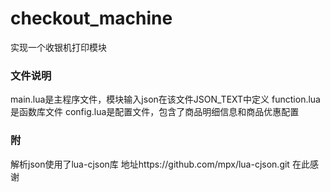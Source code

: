 # checkout_machine
实现一个收银机打印模块

### 文件说明
main.lua是主程序文件，模块输入json在该文件JSON_TEXT中定义
function.lua是函数库文件
config.lua是配置文件，包含了商品明细信息和商品优惠配置

### 附
解析json使用了lua-cjson库
  地址https://github.com/mpx/lua-cjson.git
在此感谢
